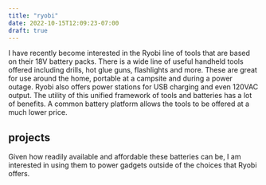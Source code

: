 ```yaml
---
title: "ryobi"
date: 2022-10-15T12:09:23-07:00
draft: true
---
```


I have recently become interested in the Ryobi line of tools that are based on
their 18V battery packs. There is a wide line of useful handheld tools offered
including drills, hot glue guns, flashlights and more. These are great for use
around the home, portable at a campsite and during a power outage. Ryobi also
offers power stations for USB charging and even 120VAC output. The utility of
this unified framework of tools and batteries has a lot of benefits. A common
battery platform allows the tools to be offered at a much lower price.

## projects

Given how readily available and affordable these batteries can be, I am
interested in using them to power gadgets outside of the choices that Ryobi
offers.

